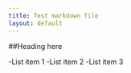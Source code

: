 ```yaml
---
title: Test markdown file
layout: default
---
```


##Heading here

-List item 1
-List item 2
-List item 3
